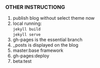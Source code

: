 
### OTHER INSTRUCTIONG ###
1. publish blog without select theme now
2. local running:  
```jekyll build```  
```jekyll serve```
3. gh-pages is the essential branch
4. _posts is displayed on the blog
5. master:base framework
6. gh-pages:deploy
7. beta:test